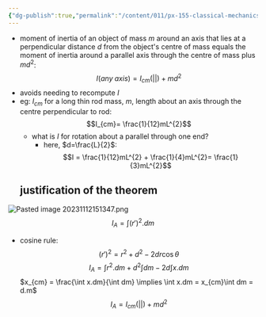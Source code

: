 ```yaml
---
{"dg-publish":true,"permalink":"/content/011/px-155-classical-mechanics-and-special-relativity/classical-mechanics/px-155-e-circular-motion-rotation-of-bodies/px-155-e14-parallel-axis-theorem/","created":"2024-10-01T18:27:09.693+01:00","updated":"2024-11-26T19:57:20.067+00:00"}
---
```


- moment of inertia of an object of mass $m$ around an axis that lies at a perpendicular distance $d$ from the object's centre of mass equals the moment of inertia around a parallel axis through the centre of mass plus $md^{2}$:
$$I(any \; axis) = I_{cm}(||)+md^{2}$$
- avoids needing to recompute $I$
- eg: $I_{cm}$ for a long thin rod mass, $m$, length about an axis through the centre perpendicular to rod:
$$I_{cm}= \frac{1}{12}mL^{2}$$
	- what is $I$ for rotation about a parallel through one end? 
		- here,  $d=\frac{L}{2}$:
$$I = \frac{1}{12}mL^{2} + \frac{1}{4}mL^{2}= \frac{1}{3}mL^{2}$$
  ## justification of the theorem
![Pasted image 20231112151347.png](/img/user/pics/Pasted%20image%2020231112151347.png)
$$I_{A}= \int (r')^{2}.dm$$
- cosine rule:
$$(r')^{2}=r^{2} + d^{2} - 2dr\cos\theta$$
$$I_{A}= \int r^{2}.dm + d^{2}\int dm - 2d\int x.dm$$
		$x_{cm} = \frac{\int x.dm}{\int dm} \implies \int x.dm = x_{cm}\int dm = d.m$
$$I_{A}= I_{cm}(||)+md^{2}$$